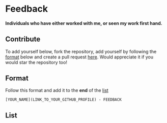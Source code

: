 # Feedback
#### Individuals who have either worked with me, or seen my work first hand.

## Contribute
To add yourself below, fork the repository, add yourself by following the [format](#format) below and create a pull request [here](https://github.com/codeowen/Feedback/compare). Would appreciate it if you would star the repository too!

## Format
Follow this format and add it to the **end** of the [list](#list)
```
[YOUR_NAME](LINK_TO_YOUR_GITHUB_PROFILE) - FEEDBACK
```

## List
